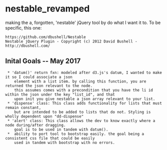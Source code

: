 # nestable_revamped
making the a, forgotten, 'nestable' jQuery tool by  do what I want it to. 
To be specific, this one:
```
https://github.com/dbushell/Nestable
Nestable jQuery Plugin - Copyright (c) 2012 David Bushell - http://dbushell.com/
```
## Inital Goals -- May 2017
     * 'datum()' return fxn: modeled after d3.js's datum, I wanted to make it so I could associate a json
        element with a list item. by calling this function, you are returned the json relevant to the node.
        this assumes comes with a precondition that you have the li id within the json under the key "list_id", and that
        upon init you give nestable a json array relevant to your list.
     * 'dispense' class: This class adds functionality for lists that must remain constant,
        but are intended to be added to lists that do not. Styling is wholly dependent upon "dd-dispense"
     * 'alert' class: This class allows the dev to know exactly where a node during/after dragging.
        goal is to be used in tandem with datum().
     *  ability to port tool to bootstrap easily. the goal being a consistent css file that could be easily
        used in tandem with bootstrap with no errors.

